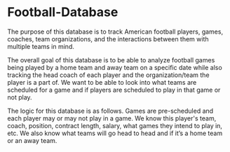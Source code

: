 # Football-Database
The purpose of this database is to track American football players, games, coaches, team organizations, and the interactions between them with multiple teams in mind. 

The overall goal of this database is to be able to analyze football games being played by a home team and away team on a specific date while also tracking the head coach of each player and the organization/team the player is a part of. We want to be able to look into what teams are scheduled for a game and if players are scheduled to play in that game or not play. 

The logic for this database is as follows. Games are pre-scheduled and each player may or may not play in a game. We know this player's team, coach, position, contract length, salary, what games they intend to play in, etc. We also know what teams will go head to head and if it’s a home team or an away team. 
